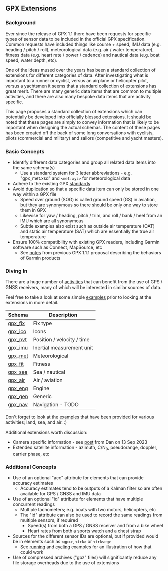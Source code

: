 ## GPX Extensions

### Background

Ever since the release of GPX 1.1 there have been requests for specific types of sensor data to be included in the official GPX specification. Common requests have included things like course + speed, IMU data (e.g. heading / pitch / roll), meteorological data (e.g. air / water temperature), fitness data (e.g. heart rate / power / cadence) and nautical data (e.g. boat speed, water depth, etc).

One of the ideas mused over the years has been a standard collection of extensions for different categories of data. After investigating what is important to a runner or cyclist, versus an airplane or helicopter pilot, versus a yachtsmen it seems that a standard collection of extensions has great merit. There are many generic data items that are common to multiple activities, and there are also many bespoke data items that are activity specific.

This page proposes a standard collection of extensions which can potentially be developed into officially blessed extensions. It should be noted that these pages are simply to convey information that is likely to be important when designing the actual schemas. The content of these pages has been created off the back of some long conversations with cyclists, pilots (commercial and military) and sailors (competitive and yacht masters).



### Basic Concepts

- Identify different data categories and group all related data items into the same schema(s)
  - Use a standard system for 3 letter abbreviations - e.g. "gpx_met.xsd" and `<met:xyz>` for meteorological data
- Adhere to the existing GPX [standards](../standards.md)
- Avoid duplication so that a specific data item can only be stored in one way within a GPX file
  - Speed over ground (SOG) is called ground speed (GS) in aviation, but they are synonymous so there should be only one way to store them in GPX
  - Likewise for yaw / heading, pitch / trim, and roll / bank / heel from an IMU which are all synonymous
  - Subtle examples also exist such as outside air temperature (OAT) and static air temperature (SAT) which are essentially the true air temperature
- Ensure 100% compatibility with existing GPX readers, including Garmin software such as Connect, MapSource, etc
  - See [notes](../proposal/garmin.md) from previous GPX 1.1.1 proposal describing the behaviors of Garmin products



### Diving In

There are a huge number of [activities](../landscape/activities.md) that can benefit from the use of GPS / GNSS receivers, many of which will be interested in similar sources of data.

Feel free to take a look at some simple [examples](examples/README.md) prior to looking at the extensions in more detail.

| Schema                       | Description                |
| ---------------------------- | -------------------------- |
| [gpx_fix](gpx_fix/README.md) | Fix type                   |
| [gpx_ico](gpx_ico/README.md) | Icons                      |
| [gpx_pvt](gpx_pvt/README.md) | Position / velocity / time |
| [gpx_imu](gpx_imu/README.md) | Inertial measurement unit  |
| [gpx_met](gpx_met/README.md) | Meteorological             |
| [gpx_fit](gpx_fit/README.md) | Fitness                    |
| [gpx_sea](gpx_sea/README.md) | Sea / nautical             |
| [gpx_air](gpx_air/README.md) | Air / aviation             |
| [gpx_eng](gpx_eng/README.md) | Engine                     |
| [gpx_gen](gpx_gen/README.md) | Generic                    |
| [gpx_nav](gpx_nav/README.md) | Navigation - TODO          |

Don't forget to look at the [examples](examples/README.md) that have been provided for various activities; land, sea, and air. :)

Additional extensions worth discussion:

- Camera specific information - see [post](https://groups.io/g/gpx/message/83) from Dan on 13 Sep 2023
- Extended satellite information - azimuth, C/N<sub>0</sub>, pseudorange, doppler, carrier phase, etc



### Additional Concepts

- Use of an optional "acc" attribute for elements that can provide accuracy estimates
  - Accuracy estimates tend to be outputs of a Kalman filter so are often available for GPS / GNSS and IMU data
- Use of an optional "id" attribute for elements that have multiple concurrent readings
  - Multiple tachometers; e.g. boats with two motors, helicopters, etc
  - The "id" attribute can also be used to record the same readings from multiple sensors, if required
    - Speed(s) from both a GPS / GNSS receiver and from a bike wheel
    - Heart rates from both a sports watch and a chest strap
- Sources for the different sensor IDs are optional, but if provided would be in elements such as `<gpx>`, `<trk>` or `<trkseg>`
  - See [running](examples/fit/running.md) and [cycling](examples/fit/cycling.md) examples for an illustration of how that could work
- Use of compressed archives ("gpz" files) will significantly reduce any file storage overheads due to the use of extensions
